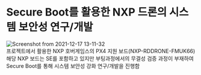# Secure Boot를 활용한 NXP 드론의 시스템 보안성 연구/개발
![Screenshot from 2021-12-17 13-11-32](https://user-images.githubusercontent.com/55688999/146487762-f212140f-d16b-44a8-b729-fb8f67b0b41d.png) </br>
프로젝트에서 활용한 NXP 호버게임스의 PX4 지원 보드(NXP-RDDRONE-FMUK66) </br>
해당 NXP 보드는 SE를 포함하고 있지만 부팅과정에서의 무결성 검증 과정이 부재하여 Secure Boot를 통해 시스템 보안성 강화 연구/개발을 진행함
